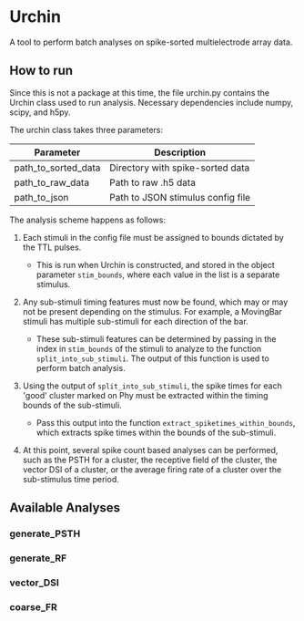 # Urchin
A tool to perform batch analyses on spike-sorted multielectrode array data.
## How to run
Since this is not a package at this time, the file urchin.py contains the Urchin class
used to run analysis. Necessary dependencies include numpy, scipy, and h5py.

The urchin class takes three parameters:

|       Parameter      |                Description               |
| -------------------- | ---------------------------------------- |
| path_to_sorted_data  | Directory with spike-sorted data         |
| path_to_raw_data     | Path to raw .h5 data                     |
| path_to_json         | Path to JSON stimulus config file        |

The analysis scheme happens as follows:
1. Each stimuli in the config file must be assigned to bounds dictated by the TTL pulses.
   - This is run when Urchin is constructed, and stored in the object parameter `stim_bounds`, where each value in the list is a separate stimulus.

2. Any sub-stimuli timing features must now be found, which may or may not be present depending on the stimulus. For example, a MovingBar stimuli has multiple sub-stimuli for each direction of the bar.
   - These sub-stimuli features can be determined by passing in the index in `stim_bounds` of the stimuli to analyze to the function `split_into_sub_stimuli`. The output of this function is used to perform batch analysis.

3. Using the output of `split_into_sub_stimuli`, the spike times for each 'good' cluster marked on Phy must be extracted within the timing bounds of the sub-stimuli.
   - Pass this output into the function `extract_spiketimes_within_bounds`, which extracts spike times within the bounds of the sub-stimuli.

4. At this point, several spike count based analyses can be performed, such as the PSTH for a cluster, the receptive field of the cluster, the vector DSI of a cluster, or the average firing rate of a cluster over the sub-stimulus time period.

## Available Analyses
### generate_PSTH
### generate_RF
### vector_DSI
### coarse_FR
